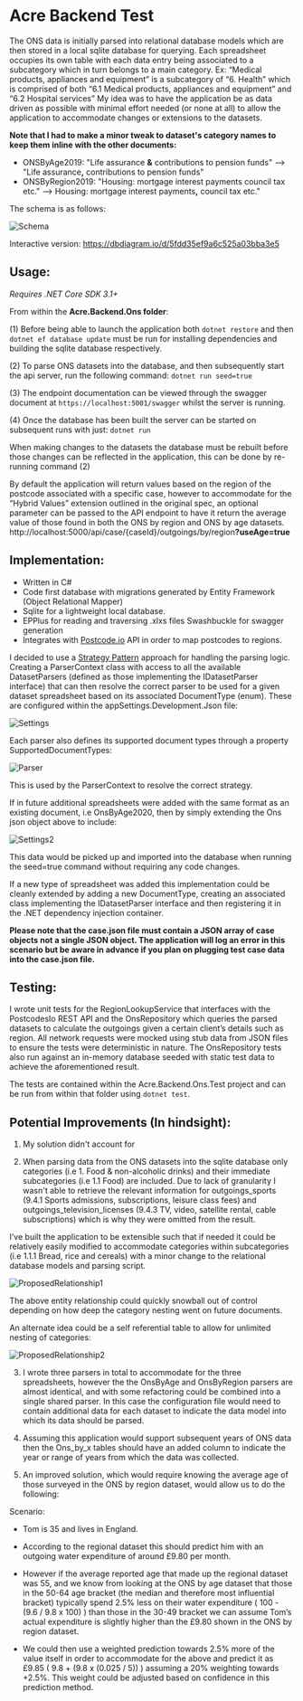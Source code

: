 # Acre Backend Test
The ONS data is initially parsed into relational database models which are then stored in a local sqlite database for querying. Each spreadsheet occupies its own table with each data entry being associated to a subcategory which in turn belongs to a main category.
Ex: “Medical products, appliances and equipment” is a subcategory of “6. Health” which is comprised of both “6.1 Medical products, appliances and equipment” and “6.2 Hospital services”
My idea was to have the application be as data driven as possible with minimal effort needed (or none at all) to allow the application to accommodate changes or extensions to the datasets.

**Note that I had to make a minor tweak to dataset's category names to keep them inline with the other documents:**
- ONSByAge2019: "Life assurance <b>&</b> contributions to pension funds" --> "Life assurance<b>,</b> contributions to pension funds"
- ONSByRegion2019: "Housing: mortgage interest payments council tax etc." --> Housing: mortgage interest payments<b>,</b> council tax etc."

The schema is as follows:

![Schema](https://i.imgur.com/cccoSqE.png)

Interactive version: https://dbdiagram.io/d/5fdd35ef9a6c525a03bba3e5 

## Usage:
_Requires .NET Core SDK 3.1+_

From within the **Acre.Backend.Ons folder**:

(1) Before being able to launch the application both `dotnet restore` and then `dotnet ef database update` must be run for installing dependencies and building the sqlite database respectively.

(2) To parse ONS datasets into the database, and then subsequently start the api server, run the following command: `dotnet run seed=true`

(3) The endpoint documentation can be viewed through the swagger document at `https://localhost:5001/swagger` whilst the server is running.

(4) Once the database has been built the server can be started on subsequent runs with just: `dotnet run` 

When making changes to the datasets the database must be rebuilt before those changes can be reflected in the application, this can be done by re-running command (2)

By default the application will return values based on the region of the postcode associated with a specific case, however to accommodate for the “Hybrid Values” extension outlined in the original spec, an optional parameter can be passed to the API endpoint to have it return the average value of those found in both the ONS by region and ONS by age datasets.
http://localhost:5000/api/case/{caseId}/outgoings/by/region<b>?useAge=true</b>

## Implementation:

- Written in C#
- Code first database with migrations generated by Entity Framework (Object Relational Mapper)
- Sqlite for a lightweight local database.
- EPPlus for reading and traversing .xlxs files
Swashbuckle for swagger generation
- Integrates with [Postcode.io](https://postcodes.io/) API in order to map postcodes to regions.

I decided to use a [Strategy Pattern](https://refactoring.guru/design-patterns/strategy) approach for handling the parsing logic. Creating a ParserContext class with access to all the available DatasetParsers (defined as those implementing the IDatasetParser interface) that can then resolve the correct parser to be used for a given dataset spreadsheet based on its associated DocumentType (enum). These are configured within the appSettings.Development.Json file:

![Settings](https://i.imgur.com/RezONxm.png)

Each parser also defines its supported document types through a property SupportedDocumentTypes:

![Parser](https://i.imgur.com/U0VJhB2.png)

This is used by the ParserContext to resolve the correct strategy.

If in future additional spreadsheets were added with the same format as an existing document, i.e OnsByAge2020, then by simply extending the Ons json object above to include:

![Settings2](https://i.imgur.com/pNszNP0.png)

This data would be picked up and imported into the database when running the seed=true command without requiring any code changes.

If a new type of spreadsheet was added this implementation could be cleanly extended by adding a new DocumentType, creating an associated class implementing the IDatasetParser interface and then registering it in the .NET dependency injection container.

**Please note that the case.json file must contain a JSON array of case objects not a single JSON object. The application will log an error in this scenario but be aware in advance if you plan on plugging test case data into the case.json file.**

## Testing:
I wrote unit tests for the RegionLookupService that interfaces with the PostcodesIo REST API and the OnsRepository which queries the parsed datasets to calculate the outgoings given a certain client’s details such as region.
All network requests were mocked using stub data from JSON files to ensure the tests were deterministic in nature. The OnsRepository tests also run against an in-memory database seeded with static test data to achieve the aforementioned result.

The tests are contained within the Acre.Backend.Ons.Test project and can be run from within that folder using `dotnet test`.


## Potential Improvements (In hindsight):
1) My solution didn't account for 

2) When parsing data from the ONS datasets into the sqlite database only categories (i.e 1. Food & non-alcoholic drinks) and their immediate subcategories (i.e 1.1 Food) are included. Due to lack of granularity I wasn't able to retrieve the relevant information for outgoings_sports (9.4.1 Sports admissions, subscriptions, leisure class fees) and outgoings_television_licenses (9.4.3 TV, video, satellite rental, cable subscriptions) which is why they were omitted from the result.

I’ve built the application to be extensible such that if needed it could be relatively easily modified to accommodate categories within subcategories (i.e 1.1.1 Bread, rice and cereals) with a minor change to the relational database models and parsing script.

![ProposedRelationship1](https://i.imgur.com/n4gSEQM.png)

The above entity relationship could quickly snowball out of control depending on how deep the category nesting went on future documents.

An alternate idea could be a self referential table to allow for unlimited nesting of categories:

![ProposedRelationship2](https://i.imgur.com/CGAlVD5.png)

3) I wrote three parsers in total to accommodate for the three spreadsheets, however the the OnsByAge and OnsByRegion parsers are almost identical, and with some refactoring could be combined into a single shared parser. In this case the configuration file would need to contain additional data for each dataset to indicate the data model into which its data should be parsed.

4) Assuming this application would support subsequent years of ONS data then the Ons_by_x tables should have an added column to indicate the year or range of years from which the data was collected.

5) An improved solution, which would require knowing the average age of those surveyed in the ONS by region dataset, would allow us to do the following:

Scenario:

- Tom is 35 and lives in England.

- According to the regional dataset this should predict him with an outgoing water expenditure of around £9.80 per month.

- However if the average reported age that made up the regional dataset was 55, and we know from looking at the ONS by age dataset that those in the 50-64 age bracket (the median and therefore most influential bracket) typically spend 2.5% less on their water expenditure ( 100 - (9.6 / 9.8 x 100) ) than those in the 30-49 bracket we can assume Tom’s actual expenditure is slightly higher than the £9.80 shown in the ONS by region dataset.

- We could then use a weighted prediction towards 2.5% more of the value itself in order to accommodate for the above and predict it as £9.85 ( 9.8 + (9.8 x (0.025 / 5)) ) assuming a 20% weighting towards +2.5%. This weight could be adjusted based on confidence in this prediction method.


